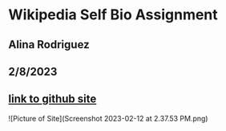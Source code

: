 # Wikipedia Self Bio Assignment
## Alina Rodriguez
## 2/8/2023
## [link to github site](https://alina-rodriguez.github.io/WikipediaSelfBioAssignment/)

![Picture of Site](Screenshot 2023-02-12 at 2.37.53 PM.png)
